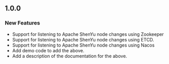 ## 1.0.0

### New Features

* Support for listening to Apache ShenYu node changes using Zookeeper
* Support for listening to Apache ShenYu node changes using ETCD.
* Support for listening to Apache ShenYu node changes using Nacos
* Add demo code to add the above.
* Add a description of the documentation for the above.